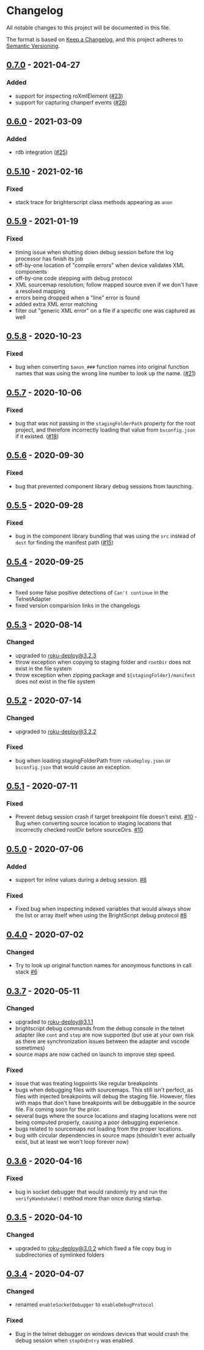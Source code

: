 # Changelog
All notable changes to this project will be documented in this file.

The format is based on [Keep a Changelog](https://keepachangelog.com/en/1.0.0/),
and this project adheres to [Semantic Versioning](https://semver.org/spec/v2.0.0.html).



## [0.7.0] - 2021-04-27
### Added
 - support for inspecting roXmlElement ([#23](https://github.com/rokucommunity/roku-debug/pull/23))
 - support for capturing chanperf events ([#28](https://github.com/rokucommunity/roku-debug/pull/28))



## [0.6.0] - 2021-03-09
### Added
 - rdb integration ([#25](https://github.com/rokucommunity/roku-debug/pull/25))



## [0.5.10] - 2021-02-16
### Fixed
 - stack trace for brighterscript class methods appearing as `anon`



## [0.5.9] - 2021-01-19
### Fixed
 - timing issue when shutting down debug session before the log processor has finish its job
 - off-by-one location of "compile errors" when device validates XML components
 - off-by-one code stepping with debug protocol
 - XML sourcemap resolution; follow mapped source even if we don't have a resolved mapping
 - errors being dropped when a "line" error is found
 - added extra XML error matching
 - filter out "generic XML error" on a file if a specific one was captured as well



## [0.5.8] - 2020-10-23
### Fixed
 - bug when converting `$anon_###` function names into original function names that was using the wrong line number to look up the name. ([#21](https://github.com/rokucommunity/roku-debug/pull/21))



## [0.5.7] - 2020-10-06
### Fixed
 - bug that was not passing in the `stagingFolderPath` property for the root project, and therefore incorrectly loading that value from `bsconfig.json` if it existed. ([#18](https://github.com/rokucommunity/roku-debug/pull/18))



## [0.5.6] - 2020-09-30
### Fixed
 - bug that prevented component library debug sessions from launching.



## [0.5.5] - 2020-09-28
### Fixed
 - bug in the component library bundling that was using the `src` instead of `dest` for finding the manifest path ([#15](https://github.com/rokucommunity/roku-debug/pull/15))



## [0.5.4] - 2020-09-25
### Changed
 - fixed some false positive detections of `Can't continue` in the TelnetAdapter
 - fixed version comparision links in the changelogs



## [0.5.3] - 2020-08-14
### Changed
 - upgraded to [roku-deploy@3.2.3](https://github.com/rokucommunity/roku-deploy/blob/master/CHANGELOG.md#323---2020-08-14)
 - throw exception when copying to staging folder and `rootDir` does not exist in the file system
 - throw exception when zipping package and `${stagingFolder}/manifest` does not exist in the file system



## [0.5.2] - 2020-07-14
### Changed
 - upgraded to [roku-deploy@3.2.2](https://github.com/rokucommunity/roku-deploy/blob/master/CHANGELOG.md#322---2020-07-14)
### Fixed
 - bug when loading stagingFolderPath from `rokudeploy.json` or `bsconfig.json` that would cause an exception.



## [0.5.1] - 2020-07-11
### Fixed
 - Prevent debug session crash if target breakpoint file doesn't exist. [#10](https://github.com/rokucommunity/roku-debug/pull/10)
  -Bug when converting source location to staging locations that incorrectly checked rootDir before sourceDirs. [#10](https://github.com/rokucommunity/roku-debug/pull/10)



## [0.5.0] - 2020-07-06
### Added
 - support for inline values during a debug session. [#8](https://github.com/rokucommunity/roku-debug/pull/8)
### Fixed
 - Fixed bug when inspecting indexed variables that would always show the list or array itself when using the BrightScript debug protocol [#8](https://github.com/rokucommunity/roku-debug/pull/8)



## [0.4.0] - 2020-07-02
### Changed
 - Try to look up original function names for anonymous functions in call stack [#6](https://github.com/rokucommunity/roku-debug/issues/6)



## [0.3.7] - 2020-05-11
### Changed
 - upgraded to roku-deploy@3.1.1
 - brightscript debug commands from the debug console in the telnet adapter like `cont` and `step` are now supported (but use at your own risk as there are synchronization issues between the adapter and vscode sometimes)
 - source maps are now cached on launch to improve step speed.
### Fixed
 - issue that was treating logpoints like regular breakpoints
 - bugs when debugging files with sourcemaps. This still isn't perfect, as files with injected breakpoints will debug the staging file. However, files with maps that don't have breakpoints will be debuggable in the source file. Fix coming soon for the prior.
 - several bugs where the source locations and staging locations were not being computed properly, causing a poor debugging experience.
 - bugs related to sourcemaps not loading from the proper locations.
 - bug with circular dependencies in source maps (shouldn't ever actually exist, but at least we won't loop forever now)



## [0.3.6] - 2020-04-16
### Fixed
 - bug in socket debugger that would randomly try and run the `verifyHandshake()` method more than once during startup.



## [0.3.5] - 2020-04-10
### Changed
 - upgraded to [roku-deploy@3.0.2](https://www.npmjs.com/package/roku-debug/v/0.3.4) which fixed a file copy bug in subdirectories of symlinked folders



## [0.3.4] - 2020-04-07
### Changed
 - renamed `enableSocketDebugger` to `enableDebugProtocol`
### Fixed
 - Bug in the telnet debugger on windows devices that would crash the debug session when `stopOnEntry` was enabled.



[0.3.4]:   https://github.com/RokuCommunity/roku-debug/compare/v0.1.0...v0.3.4
[0.3.5]:   https://github.com/RokuCommunity/roku-debug/compare/v0.3.4...v0.3.5
[0.3.6]:   https://github.com/RokuCommunity/roku-debug/compare/v0.3.5...v0.3.6
[0.3.7]:   https://github.com/RokuCommunity/roku-debug/compare/v0.3.6...v0.3.7
[0.4.0]:   https://github.com/RokuCommunity/roku-debug/compare/v0.3.7...v0.4.0
[0.5.0]:   https://github.com/RokuCommunity/roku-debug/compare/v0.4.0...v0.5.0
[0.5.1]:   https://github.com/RokuCommunity/roku-debug/compare/v0.5.0...v0.5.1
[0.5.2]:   https://github.com/RokuCommunity/roku-debug/compare/v0.5.1...v0.5.2
[0.5.3]:   https://github.com/RokuCommunity/roku-debug/compare/v0.5.2...v0.5.3
[0.5.4]:   https://github.com/RokuCommunity/roku-debug/compare/v0.5.3...v0.5.4
[0.5.5]:   https://github.com/RokuCommunity/roku-debug/compare/v0.5.4...v0.5.5
[0.5.6]:   https://github.com/RokuCommunity/roku-debug/compare/v0.5.5...v0.5.6
[0.5.7]:   https://github.com/RokuCommunity/roku-debug/compare/v0.5.6...v0.5.7
[0.5.8]:   https://github.com/RokuCommunity/roku-debug/compare/v0.5.7...v0.5.8
[0.5.9]:   https://github.com/RokuCommunity/roku-debug/compare/v0.5.8...v0.5.9
[0.5.10]:  https://github.com/RokuCommunity/roku-debug/compare/v0.5.9...v0.5.10
[0.6.0]:   https://github.com/RokuCommunity/roku-debug/compare/v0.5.10...v0.6.0
[0.7.0]:   https://github.com/RokuCommunity/roku-debug/compare/v0.6.0...v0.7.0
